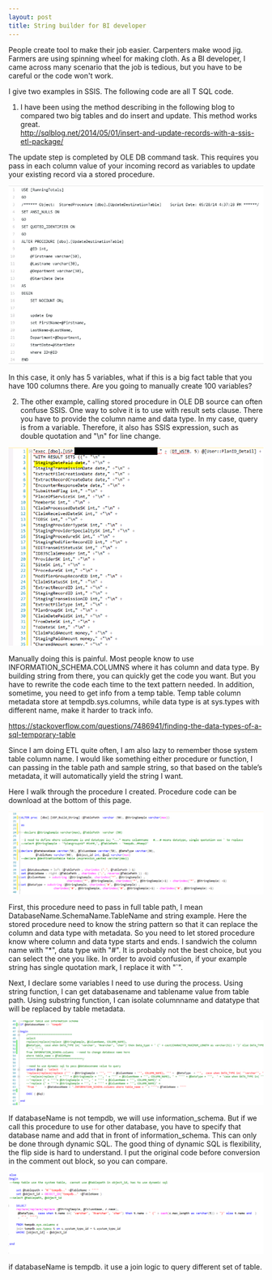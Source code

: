 ```yaml
---
layout: post
title: String builder for BI developer
---
```


People create tool to make their job easier. Carpenters make wood jig.  Farmers are using spinning wheel for making cloth. 
As a BI developer, I came across many scenario that the job is tedious, but you have to be careful or the code won't work.

I give two examples in SSIS.  The following code are all T SQL code.  

1. I have been using the method describing in the following blog to compared two big tables and do insert and update.  This method works great.  
<http://sqlblog.net/2014/05/01/insert-and-update-records-with-a-ssis-etl-package/>  

The update step is completed by OLE DB command task. This requires you pass in each column value of your incoming record as variables to update your existing record via a stored procedure.  

<img src="/images/blog10/example1.PNG" >

In this case, it only has 5 variables,  what if this is a big fact table that you have 100 columns there. Are you going to manually create 100 variables? 

2. The other example, calling stored procedure in OLE DB source can often confuse SSIS. One way to solve it is to use with result sets clause. There you have to provide the column name and data type.  In my case, query is from a variable. Therefore, it also has SSIS expression, such as double quotation and "\n" for line change.

<img src="/images/blog10/exampl2.PNG" >  

Manually doing this is painful. Most people know to use INFORMATION_SCHEMA.COLUMNS where it has column and data type. By building string from there, you can quickly get the code you want. But you have to rewrite the code each time to the text pattern needed.  In addition, sometime, you need to get info from a temp table.  Temp table column metadata store at tempdb.sys.columns, while data type is at sys.types with different name, make it harder to track info.

<https://stackoverflow.com/questions/7486941/finding-the-data-types-of-a-sql-temporary-table>

Since I am doing ETL quite often, I am also lazy to remember those system table column name. I would like something either procedure or function, I can passing in the table path and sample string, so that based on the table’s  metadata, it will automatically yield the string I want.

Here I walk through the procedure I created.  Procedure code can be download at the bottom of this page.

<img src="/images/blog10/code_section1.PNG" > 

First, this procedure need to pass in full table path, I mean DatabaseName.SchemaName.TableName and string example.   Here the stored procedure need to know the string pattern so that it can replace the column and data type with metadata. So you need to let stored procedure know where column and data type starts and ends.  I sandwich the column name with "*", data type with "#". It is probably not the best choice, but you can select the one you like. In order to avoid confusion, if your example string has single quotation mark, I replace it with "`". 

Next, I declare some variables I need to use during the process. Using string function, I can get databasename and tablename value from table path.  Using substring function, I can  isolate columnname and datatype that will be replaced by table metadata.


<img src="/images/blog10/code_section2.PNG" > 

If databaseName is not tempdb, we will use information_schema. But if we call this procedure to use for other database, you have to specify that database name and add that in front of information_schema. This can only be done through dynamic SQL. The good thing of dynamic SQL is flexibility, the flip side is hard to understand. 
I put the original code before conversion in the comment out block, so you can compare.

<img src="/images/blog10/code_section3.PNG" >

if databaseName is tempdb. it use a join logic to query different set of table.


